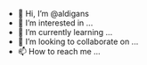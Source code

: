 - 👋 Hi, I’m @aldigans
- 👀 I’m interested in ...
- 🌱 I’m currently learning ...
- 💞️ I’m looking to collaborate on ...
- 📫 How to reach me ...

<!---
aldigans/aldigans is a ✨ special ✨ repository because its `README.md` (this file) appears on your GitHub profile.
You can click the Preview link to take a look at your changes.
--->
